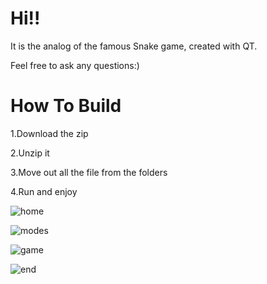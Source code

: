 # Hi!!
It is the analog of the famous Snake game, created with QT.

Feel free to ask any questions:)

# How To Build
1.Download the zip

2.Unzip it

3.Move out all the file from the folders

4.Run and enjoy 


![home](https://user-images.githubusercontent.com/74950052/151534507-bad9752b-416a-40df-9fea-8816fc5fd3ed.png)


![modes](https://user-images.githubusercontent.com/74950052/151534552-ce12f871-5111-44e5-b6d8-5176b5c6656d.png)


![game](https://user-images.githubusercontent.com/74950052/151534584-61f8b528-527e-42b9-8b3c-1e8108a24340.png)


![end](https://user-images.githubusercontent.com/74950052/151534598-7a98e0b9-5636-4eb2-8163-a01aa923a517.png)
